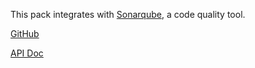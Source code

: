 This pack integrates with [Sonarqube](https://www.sonarqube.org/), a code quality tool.

[GitHub][]

[API Doc][api-doc]

[github]: https://github.com/atomist/sdm-pack-sonarqube (GitHub Repository)
[api-doc]: https://atomist.github.io/sdm-pack-sonarqube/ (API Docs)

